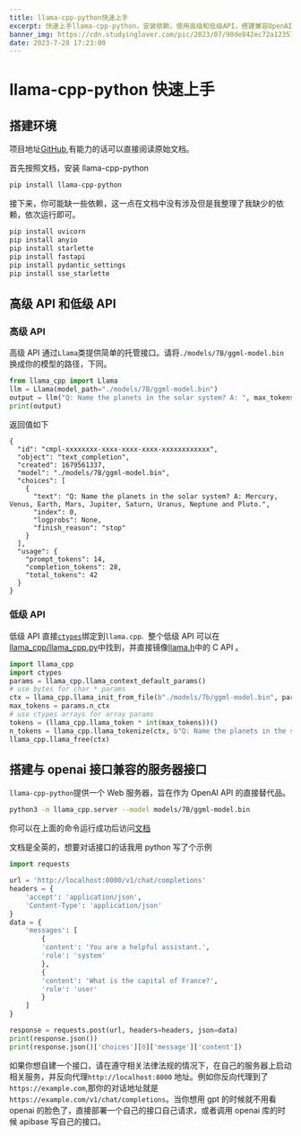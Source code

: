 ```yaml
---
title: llama-cpp-python快速上手
excerpt: 快速上手llama-cpp-python，安装依赖，使用高级和低级API，搭建兼容OpenAI的Web服务器，实现自定义接口。
banner_img: https://cdn.studyinglover.com/pic/2023/07/90de842ec72a1235720697dec6e79d74.png
date: 2023-7-28 17:23:00
---
```


# llama-cpp-python 快速上手

## 搭建环境

项目地址[GitHub](https://github.com/abetlen/llama-cpp-python),有能力的话可以直接阅读原始文档。

首先按照文档，安装 llama-cpp-python

```bash
pip install llama-cpp-python
```

接下来，你可能缺一些依赖，这一点在文档中没有涉及但是我整理了我缺少的依赖，依次运行即可。

```bash
pip install uvicorn
pip install anyio
pip install starlette
pip install fastapi
pip install pydantic_settings
pip install sse_starlette
```

## 高级 API 和低级 API

### 高级 API

高级 API 通过`Llama`类提供简单的托管接口。请将`./models/7B/ggml-model.bin` 换成你的模型的路径，下同。

```python
from llama_cpp import Llama
llm = Llama(model_path="./models/7B/ggml-model.bin")
output = llm("Q: Name the planets in the solar system? A: ", max_tokens=32, stop=["Q:", "\n"], echo=True)
print(output)
```

返回值如下

```
{
  "id": "cmpl-xxxxxxxx-xxxx-xxxx-xxxx-xxxxxxxxxxxx",
  "object": "text_completion",
  "created": 1679561337,
  "model": "./models/7B/ggml-model.bin",
  "choices": [
    {
      "text": "Q: Name the planets in the solar system? A: Mercury, Venus, Earth, Mars, Jupiter, Saturn, Uranus, Neptune and Pluto.",
      "index": 0,
      "logprobs": None,
      "finish_reason": "stop"
    }
  ],
  "usage": {
    "prompt_tokens": 14,
    "completion_tokens": 28,
    "total_tokens": 42
  }
}
```

### 低级 API

低级 API 直接[`ctypes`](https://docs.python.org/3/library/ctypes.html)绑定到`llama.cpp`.  整个低级 API 可以在[llama_cpp/llama_cpp.py](https://github.com/abetlen/llama-cpp-python/blob/master/llama_cpp/llama_cpp.py)中找到，并直接镜像[llama.h](https://github.com/ggerganov/llama.cpp/blob/master/llama.h)中的 C API 。

```python
import llama_cpp
import ctypes
params = llama_cpp.llama_context_default_params()
# use bytes for char * params
ctx = llama_cpp.llama_init_from_file(b"./models/7b/ggml-model.bin", params)
max_tokens = params.n_ctx
# use ctypes arrays for array params
tokens = (llama_cpp.llama_token * int(max_tokens))()
n_tokens = llama_cpp.llama_tokenize(ctx, b"Q: Name the planets in the solar system? A: ", tokens, max_tokens, add_bos=llama_cpp.c_bool(True))
llama_cpp.llama_free(ctx)
```

## 搭建与 openai 接口兼容的服务器接口

`llama-cpp-python`提供一个 Web 服务器，旨在作为 OpenAI API 的直接替代品。

```bash
python3 -m llama_cpp.server --model models/7B/ggml-model.bin
```

你可以在上面的命令运行成功后访问[文档](http://localhost:8000/docs)

文档是全英的，想要对话接口的话我用 python 写了个示例

```python
import requests

url = 'http://localhost:8000/v1/chat/completions'
headers = {
	'accept': 'application/json',
	'Content-Type': 'application/json'
}
data = {
	'messages': [
		{
		'content': 'You are a helpful assistant.',
		'role': 'system'
		},
		{
		'content': 'What is the capital of France?',
		'role': 'user'
		}
	]
}

response = requests.post(url, headers=headers, json=data)
print(response.json())
print(response.json()['choices'][0]['message']['content'])
```

如果你想自建一个接口，请在遵守相关法律法规的情况下，在自己的服务器上启动相关服务，并反向代理`http://localhost:8000` 地址。例如你反向代理到了`https://example.com`,那你的对话地址就是`https://example.com/v1/chat/completions`。当你想用 gpt 的时候就不用看 openai 的脸色了，直接部署一个自己的接口自己请求，或者调用 openai 库的时候 apibase 写自己的接口。
